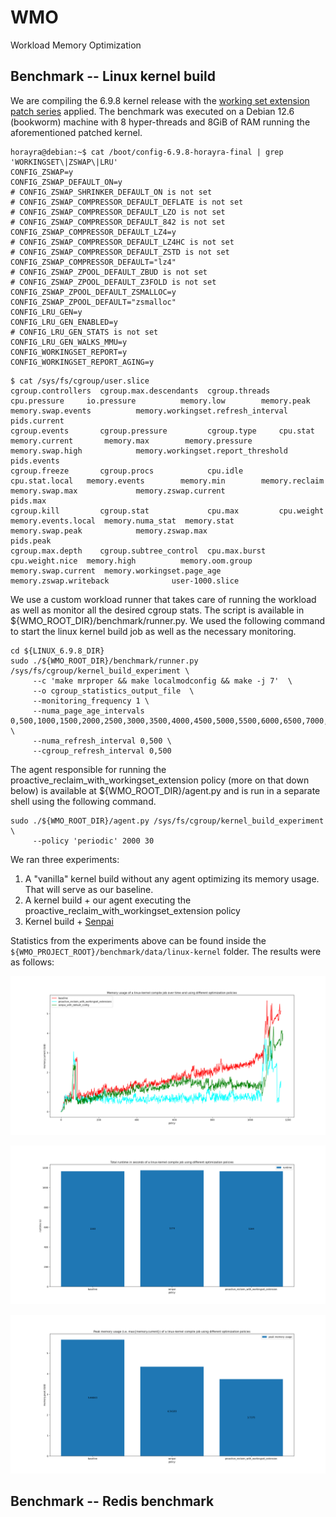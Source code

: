 # WMO
Workload Memory Optimization

## Benchmark -- Linux kernel build
   
We are compiling the 6.9.8 kernel release with the [working set extension patch series](https://patchwork.kernel.org/project/linux-mm/list/?series=858486) applied.
The benchmark was executed on a Debian 12.6 (bookworm) machine with 8 hyper-threads and 8GiB of RAM running the aforementioned patched kernel.
```
horayra@debian:~$ cat /boot/config-6.9.8-horayra-final | grep 'WORKINGSET\|ZSWAP\|LRU'
CONFIG_ZSWAP=y
CONFIG_ZSWAP_DEFAULT_ON=y
# CONFIG_ZSWAP_SHRINKER_DEFAULT_ON is not set
# CONFIG_ZSWAP_COMPRESSOR_DEFAULT_DEFLATE is not set
# CONFIG_ZSWAP_COMPRESSOR_DEFAULT_LZO is not set
# CONFIG_ZSWAP_COMPRESSOR_DEFAULT_842 is not set
CONFIG_ZSWAP_COMPRESSOR_DEFAULT_LZ4=y
# CONFIG_ZSWAP_COMPRESSOR_DEFAULT_LZ4HC is not set
# CONFIG_ZSWAP_COMPRESSOR_DEFAULT_ZSTD is not set
CONFIG_ZSWAP_COMPRESSOR_DEFAULT="lz4"
# CONFIG_ZSWAP_ZPOOL_DEFAULT_ZBUD is not set
# CONFIG_ZSWAP_ZPOOL_DEFAULT_Z3FOLD is not set
CONFIG_ZSWAP_ZPOOL_DEFAULT_ZSMALLOC=y
CONFIG_ZSWAP_ZPOOL_DEFAULT="zsmalloc"
CONFIG_LRU_GEN=y
CONFIG_LRU_GEN_ENABLED=y
# CONFIG_LRU_GEN_STATS is not set
CONFIG_LRU_GEN_WALKS_MMU=y
CONFIG_WORKINGSET_REPORT=y
CONFIG_WORKINGSET_REPORT_AGING=y
```

```
$ cat /sys/fs/cgroup/user.slice
cgroup.controllers  cgroup.max.descendants  cgroup.threads  cpu.pressure     io.pressure          memory.low        memory.peak          memory.swap.events          memory.workingset.refresh_interval  pids.current
cgroup.events       cgroup.pressure         cgroup.type     cpu.stat         memory.current       memory.max        memory.pressure      memory.swap.high            memory.workingset.report_threshold  pids.events
cgroup.freeze       cgroup.procs            cpu.idle        cpu.stat.local   memory.events        memory.min        memory.reclaim       memory.swap.max             memory.zswap.current                pids.max
cgroup.kill         cgroup.stat             cpu.max         cpu.weight       memory.events.local  memory.numa_stat  memory.stat          memory.swap.peak            memory.zswap.max                    pids.peak
cgroup.max.depth    cgroup.subtree_control  cpu.max.burst   cpu.weight.nice  memory.high          memory.oom.group  memory.swap.current  memory.workingset.page_age  memory.zswap.writeback              user-1000.slice
```

We use a custom workload runner that takes care of running the workload as well as monitor all the desired cgroup stats. The script is available in ${WMO_ROOT_DIR}/benchmark/runner.py.
We used the following command to start the linux kernel build job as well as the necessary monitoring.

```
cd ${LINUX_6.9.8_DIR}
sudo ./${WMO_ROOT_DIR}/benchmark/runner.py /sys/fs/cgroup/kernel_build_experiment \
     --c 'make mrproper && make localmodconfig && make -j 7'  \
     --o cgroup_statistics_output_file  \
     --monitoring_frequency 1 \
     --numa_page_age_intervals 0,500,1000,1500,2000,2500,3000,3500,4000,4500,5000,5500,6000,6500,7000,7500,8000 \
     --numa_refresh_interval 0,500 \
     --cgroup_refresh_interval 0,500
```

The agent responsible for running the proactive_reclaim_with_workingset_extension policy (more on that down below) is available at ${WMO_ROOT_DIR}/agent.py and is run in a separate shell using the following command.
```
sudo ./${WMO_ROOT_DIR}/agent.py /sys/fs/cgroup/kernel_build_experiment \
     --policy 'periodic' 2000 30
```

We ran three experiments:
1. A "vanilla" kernel build without any agent optimizing its memory usage. That will serve as our baseline.
2. A kernel build + our agent executing the proactive_reclaim_with_workingset_extension policy
3. Kernel build + [Senpai](https://github.com/facebookincubator/senpai/blob/main/senpai.py)

Statistics from the experiments above can be found inside the `${WMO_PROJECT_ROOT}/benchmark/data/linux-kernel` folder.
The results were as follows:

![Figure_5](./memory_current.png)

![Figure_3](./runtime.png)

![Figure_4](./peak_usage.png)

## Benchmark -- Redis benchmark
